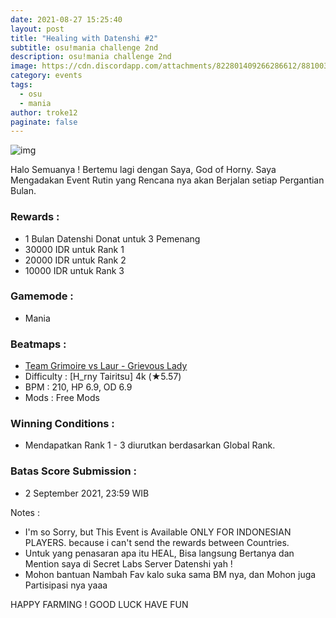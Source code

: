 ```yaml
---
date: 2021-08-27 15:25:40
layout: post
title: "Healing with Datenshi #2"
subtitle: osu!mania challenge 2nd
description: osu!mania challenge 2nd
image: https://cdn.discordapp.com/attachments/822801409266286612/881003057385730058/Copy_of_osumini_1.png
category: events
tags:
  - osu
  - mania
author: troke12
paginate: false
---
```

![img](https://cdn.discordapp.com/attachments/822801409266286612/881003057385730058/Copy_of_osumini_1.png)


Halo Semuanya ! Bertemu lagi dengan Saya, God of Horny. Saya Mengadakan Event Rutin yang Rencana nya akan Berjalan setiap Pergantian Bulan.



### Rewards :
- 1 Bulan Datenshi Donat untuk 3 Pemenang
- 30000 IDR untuk Rank 1
- 20000 IDR untuk Rank 2
- 10000 IDR untuk Rank 3



### Gamemode : 
- Mania


### Beatmaps :
- [Team Grimoire vs Laur - Grievous Lady](https://osu.datenshi.pw/beatmapsets/1538431)
- Difficulty : [H_rny Tairitsu] 4k (★5.57)
- BPM : 210, HP 6.9, OD 6.9
- Mods : Free Mods


### Winning Conditions :
- Mendapatkan Rank 1 - 3 diurutkan berdasarkan Global Rank.


### Batas Score Submission :
- 2 September 2021, 23:59 WIB



Notes :
- I'm so Sorry, but This Event is Available ONLY FOR INDONESIAN PLAYERS. because i can't send the rewards between Countries.
- Untuk yang penasaran apa itu HEAL, 
Bisa langsung Bertanya dan Mention saya
di Secret Labs Server Datenshi yah !
- Mohon bantuan Nambah Fav kalo suka sama BM nya, dan Mohon juga Partisipasi nya yaaa 



HAPPY FARMING !
GOOD LUCK HAVE FUN
